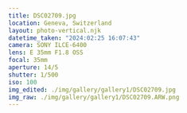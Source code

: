 ```yaml
---
title: DSC02709.jpg
location: Geneva, Switzerland
layout: photo-vertical.njk
datetime_taken: "2024:02:25 16:07:43"
camera: SONY ILCE-6400
lens: E 35mm F1.8 OSS
focal: 35mm
aperture: 14/5
shutter: 1/500
iso: 100
img_edited: ./img/gallery/gallery1/DSC02709.jpg
img_raw: ./img/gallery/gallery1/DSC02709.ARW.png
---
```


